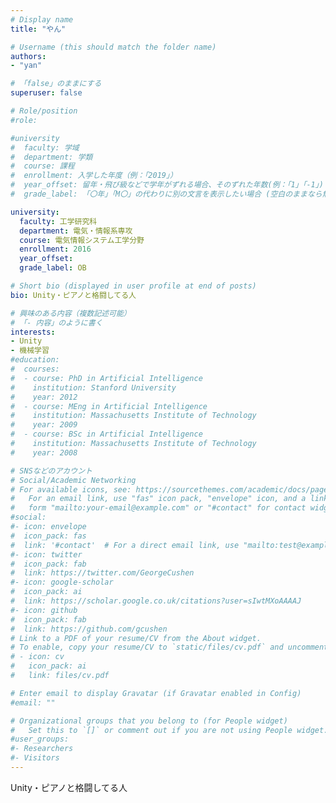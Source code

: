```yaml
---
# Display name
title: "やん"

# Username (this should match the folder name)
authors:
- "yan"

# 「false」のままにする
superuser: false

# Role/position
#role:

#university
#  faculty: 学域
#  department: 学類
#  course: 課程
#  enrollment: 入学した年度（例：「2019」）
#  year_offset: 留年・飛び級などで学年がずれる場合、そのずれた年数(例：「1」「-1」)
#  grade_label: 「〇年」「M〇」の代わりに別の文言を表示したい場合 (空白のままなら無視される)

university:
  faculty: 工学研究科
  department: 電気・情報系専攻
  course: 電気情報システム工学分野
  enrollment: 2016
  year_offset: 
  grade_label: OB

# Short bio (displayed in user profile at end of posts)
bio: Unity・ピアノと格闘してる人

# 興味のある内容（複数記述可能）
# 「- 内容」のように書く
interests:
- Unity
- 機械学習
#education:
#  courses:
#  - course: PhD in Artificial Intelligence
#    institution: Stanford University
#    year: 2012
#  - course: MEng in Artificial Intelligence
#    institution: Massachusetts Institute of Technology
#    year: 2009
#  - course: BSc in Artificial Intelligence
#    institution: Massachusetts Institute of Technology
#    year: 2008

# SNSなどのアカウント
# Social/Academic Networking
# For available icons, see: https://sourcethemes.com/academic/docs/page-builder/#icons
#   For an email link, use "fas" icon pack, "envelope" icon, and a link in the
#   form "mailto:your-email@example.com" or "#contact" for contact widget.
#social:
#- icon: envelope
#  icon_pack: fas
#  link: '#contact'  # For a direct email link, use "mailto:test@example.org".
#- icon: twitter
#  icon_pack: fab
#  link: https://twitter.com/GeorgeCushen
#- icon: google-scholar
#  icon_pack: ai
#  link: https://scholar.google.co.uk/citations?user=sIwtMXoAAAAJ
#- icon: github
#  icon_pack: fab
#  link: https://github.com/gcushen
# Link to a PDF of your resume/CV from the About widget.
# To enable, copy your resume/CV to `static/files/cv.pdf` and uncomment the lines below.
# - icon: cv
#   icon_pack: ai
#   link: files/cv.pdf

# Enter email to display Gravatar (if Gravatar enabled in Config)
#email: ""

# Organizational groups that you belong to (for People widget)
#   Set this to `[]` or comment out if you are not using People widget.
#user_groups:
#- Researchers
#- Visitors
---
```

Unity・ピアノと格闘してる人
